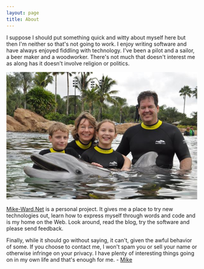 ```yaml
---
layout: page  
title: About
---
```

I suppose I should put something quick and witty about myself here but then I'm neither so that's not going to work.
I enjoy writing software and have always enjoyed fiddling with technology.
I've been a pilot and a sailor, a beer maker and a woodworker.
There's not much that doesn't interest me as along has it doesn't involve religion or politics.

![noborder](/cdn/images/about/family.jpg "The Dolphin's name is Dexter")

[Mike-Ward.Net](http://mike-ward.net) is a personal project.
It gives me a place to try new technologies out, learn how to express myself through words and code and is my home on the Web.
Look around, read the blog, try the software and please send feedback.

Finally, while it should go without saying, it can't, given the awful behavior of some.
If you choose to contact me, I won't spam you or sell your name or otherwise infringe on your privacy.
I have plenty of interesting things going on in my own life and that's enough for me. - [Mike](mailto:mike@mike-ward.net)
